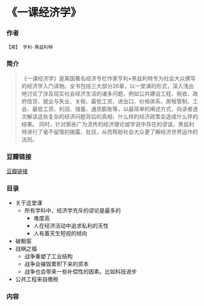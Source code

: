 《一课经济学》
=============================

### 作者
    【美】 亨利·黑兹利特 

### 简介
> 《一课经济学》是美国著名经济专栏作家亨利•黑兹利特专为社会大众撰写的经济学入门读物。全书包括三大部分26章，以一堂课的形式，深入浅出地讨论了涉及现实社会经济生活的诸多问题，例如公共建设工程、税收、政府信贷、就业与失业、关税、最低工资、进出口、价格体系、房租管制、工会、最低工资、利润、储蓄、通货膨胀等，以最简单的阐述方式，向读者逐次解读这些复杂的经济问题背后的真相、什么样的经济政策会造成什么样的结果。
同时，针对那些广为流传的经济理论或学说中存在的谬误，黑兹利特进行了毫不留情的揭露、批驳，从而帮助社会大众更了解经济世界运作的法则。

### 豆瓣链接
  [豆瓣链接](http://book.douban.com/subject/3225979/)

### 目录
* 关于这堂课
  - 所有学科中，经济学充斥的谬论是最多的
    - 难度高
    - 人在经济活动中追求私利的天性
    - 人有着天生短视的倾向
* 破橱窗
* 战祸之福
  - 战争重塑了工业结构
  - 战争会摧毁累积下来的资本
  - 战争也会带来一些补偿性的因素。比如科技进步
* 公共工程来自缴税

### 内容
